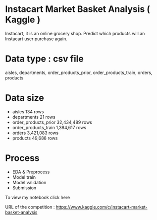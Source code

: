 # Instacart Market Basket Analysis ( Kaggle )

Instacart, it is an online grocery shop. Predict which products will an Instacart user purchase again.

# Data type : csv file

aisles, departments, order_products_prior, order_products_train, orders, products

# Data size

- aisles 134 rows
- departments 21 rows
- order_products_prior 32,434,489 rows
- order_products_train 1,384,617 rows
- orders 3,421,083 rows
- products 49,688 rows

# Process

- EDA & Preprocess
- Model train
- Model validation
- Submission



To view my notebook click here

URL of the competition : https://www.kaggle.com/c/instacart-market-basket-analysis
